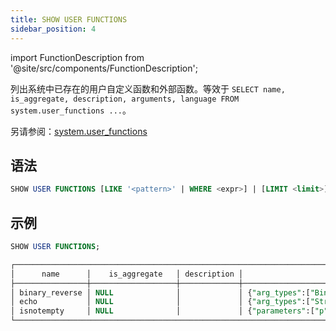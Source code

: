 ```yaml
---
title: SHOW USER FUNCTIONS
sidebar_position: 4
---
```

import FunctionDescription from '@site/src/components/FunctionDescription';

<FunctionDescription description="Introduced or updated: v1.2.315"/>

列出系统中已存在的用户自定义函数和外部函数。等效于 `SELECT name, is_aggregate, description, arguments, language FROM system.user_functions ...`。

另请参阅：[system.user_functions](../../00-sql-reference/20-system-tables/system-user-functions.md)

## 语法

```sql
SHOW USER FUNCTIONS [LIKE '<pattern>' | WHERE <expr>] | [LIMIT <limit>]
```

## 示例

```sql
SHOW USER FUNCTIONS;

┌─────────────────────────────────────────────────────────────────────────────────────────────────────────────────────────┐
│      name      │    is_aggregate   │ description │                         arguments                         │ language │
├────────────────┼───────────────────┼─────────────┼───────────────────────────────────────────────────────────┼──────────┤
│ binary_reverse │ NULL              │             │ {"arg_types":["Binary NULL"],"return_type":"Binary NULL"} │ python   │
│ echo           │ NULL              │             │ {"arg_types":["String NULL"],"return_type":"String NULL"} │ python   │
│ isnotempty     │ NULL              │             │ {"parameters":["p"]}                                      │ SQL      │
└─────────────────────────────────────────────────────────────────────────────────────────────────────────────────────────┘
```